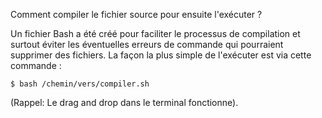 Comment compiler le fichier source pour ensuite l'exécuter ?

Un fichier Bash a été créé pour faciliter le processus de compilation et surtout éviter les éventuelles erreurs de commande qui pourraient supprimer des fichiers.
La façon la plus simple de l'exécuter est via cette commande :

```$ bash /chemin/vers/compiler.sh```

(Rappel: Le drag and drop dans le terminal fonctionne).
